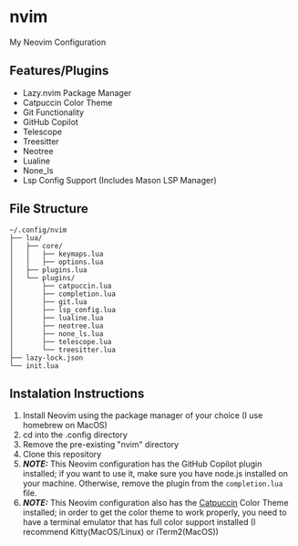 # nvim
My Neovim Configuration

## Features/Plugins
- Lazy.nvim Package Manager
- Catpuccin Color Theme
- Git Functionality
- GitHub Copilot
- Telescope
- Treesitter
- Neotree
- Lualine
- None_ls
- Lsp Config Support (Includes Mason LSP Manager)

## File Structure
```
~/.config/nvim
├── lua/
│   ├── core/
│   │   ├── keymaps.lua
│   │   ├── options.lua
│   ├── plugins.lua
│   └── plugins/
│       ├── catpuccin.lua
│       ├── completion.lua
│       ├── git.lua
│       ├── lsp_config.lua
│       ├── lualine.lua
│       ├── neotree.lua
│       ├── none_ls.lua
│       ├── telescope.lua
│       └── treesitter.lua
├── lazy-lock.json
└── init.lua
```

## Instalation Instructions
1. Install Neovim using the package manager of your choice (I use homebrew on MacOS)
2. cd into the .config directory
3. Remove the pre-existing "nvim" directory
4. Clone this repository
5. ***NOTE:*** This Neovim configuration has the GitHub Copilot plugin installed; if you want to use it, make sure you have node.js installed on your machine. Otherwise, remove the plugin from the `completion.lua` file.
6. ***NOTE:*** This Neovim configuration also has the [Catpuccin](https://github.com/catppuccin/catppuccin) Color Theme installed; in order to get the color theme to work properly, you need to have a terminal emulator that has full color support installed (I recommend Kitty(MacOS/Linux) or iTerm2(MacOS))
